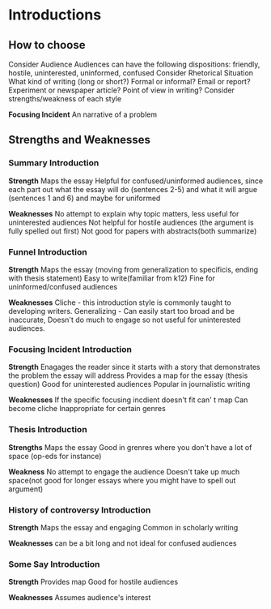 # Introductions
## How to choose
Consider Audience
	Audiences can have the following dispositions: friendly, hostile, uninterested, uninformed, confused
Consider Rhetorical Situation
	What kind of writing (long or short?) Formal or informal? Email or report? Experiment or newspaper article? Point of view in writing?
Consider strengths/weakness of each style

**Focusing Incident**
An narrative of a problem

## Strengths and Weaknesses
### Summary Introduction
**Strength**
Maps the essay
Helpful for confused/uninformed audiences, since each part out what the essay will do (sentences 2-5) and what it will argue (sentences 1 and 6) and maybe for uniformed

**Weaknesses**
No attempt to explain why topic matters, less useful for uninterested audiences
Not helpful for hostile audiences (the argument is fully spelled out first)
Not good for papers with abstracts(both summarize)

### Funnel Introduction
**Strength**
Maps the essay (moving from generalization to specificis, ending with thesis statement)
Easy to write(familiar from k12)
Fine for uninformed/confused audiences

**Weaknesses**
Cliche - this introduction style is commonly taught to developing writers.
Generalizing - Can easily start too broad and be inaccurate,
Doesn't do much to engage so not useful for uninterested audiences.

### Focusing Incident Introduction
**Strength**
Enagages the reader since it starts with a story that demonstrates the problem the essay will address
Provides a map for the essay (thesis question)
Good for uninterested audiences
Popular in journalistic writing

**Weaknesses**
If the specific focusing incdient doesn't fit can' t map
Can become cliche
Inappropriate for certain genres

### Thesis Introduction
**Strengths**
Maps the essay
Good in grenres where you don't have a lot of space (op-eds for instance)

**Weakness**
No attempt to engage the audience
Doesn't take up much space(not good for longer essays where you might have to spell out argument)

### History of controversy Introduction
**Strength**
Maps the essay and engaging
Common in scholarly writing

**Weaknesses**
can be a bit long and not ideal for confused audiences

### Some Say Introduction
**Strength**
Provides map
Good for hostile audiences

**Weaknesses**
Assumes audience's interest